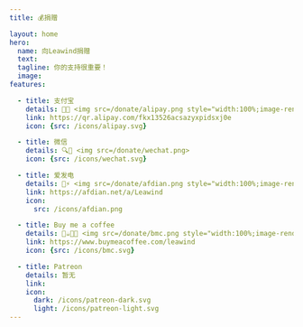 ```yaml
---
title: 💰捐赠

layout: home
hero:
  name: 向Leawind捐赠
  text: 
  tagline: 你的支持很重要！
  image: 
features:

  - title: 支付宝
    details: 💸👶 <img src=/donate/alipay.png style="width:100%;image-rendering:pixelated">
    link: https://qr.alipay.com/fkx13526acsazyxpidsxj0e
    icon: {src: /icons/alipay.svg}

  - title: 微信
    details: 🔍💬 <img src=/donate/wechat.png>
    icon: {src: /icons/wechat.svg}

  - title: 爱发电
    details: 💖⚡️ <img src=/donate/afdian.png style="width:100%;image-rendering:pixelated">
    link: https://afdian.net/a/Leawind
    icon:
      src: /icons/afdian.png

  - title: Buy me a coffee
    details: 🛒☕️👨‍💻 <img src=/donate/bmc.png style="width:100%;image-rendering:pixelated">
    link: https://www.buymeacoffee.com/leawind
    icon: {src: /icons/bmc.svg}

  - title: Patreon
    details: 暂无
    link: 
    icon: 
      dark: /icons/patreon-dark.svg
      light: /icons/patreon-light.svg
---
```

